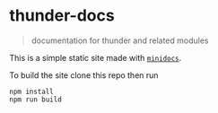 # thunder-docs

> documentation for thunder and related modules

This is a simple static site made with [`minidocs`](https://github.com/freeman-lab/minidocs).

To build the site clone this repo then run

```
npm install
npm run build
```